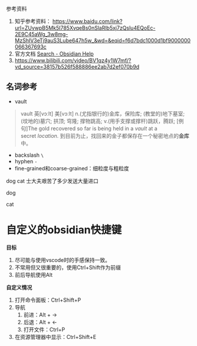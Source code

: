 参考资料

1. 知乎参考资料： https://www.baidu.com/link?url=ZUvwpB5Mk5I785XvqeBs0nSlaRlb5xj7zQslu4EQoEc-2E9C45aWg_3w8mg-MzShIV3eTj9auS3Lube647h5w_&wd=&eqid=f6d7bdc1000d1bf9000000066367693c
2. 官方文档 [Search - Obsidian Help](https://help.obsidian.md/Plugins/Search)
3. https://www.bilibili.com/video/BV1qz4y1W7mf/?vd_source=38157b526f588886ee2ab7d2ef070b9d

## 名词参考
- vault 
> vault
	英[vɔːlt]
	美[vɔːlt]
		n.(尤指银行的)金库，保险库; (教堂的)地下墓室; (坟地的)墓穴; 拱顶; 穹隆; 撑物跳高;
		v.(用手支撑或撑杆)跳跃，腾跃;
	[例句]The gold recovered so far is being held in a _vault_ at a secret _location._
	到目前为止，找回来的金子都保存在一个秘密地点的**金库**中。
	
- backslash `\`
- hyphen `-`
- fine-grained和coarse-grained：细粒度与粗粒度

dog cat 士大夫艰苦了多少发送大量进口

dog 

cat


# 自定义的obsidian快捷键

**目标**
1. 尽可能与使用vscode时的手感保持一致。
2. 不常用但又很重要的，使用Ctrl+Shift作为前缀
3. 前后导航使用Alt

**自定义情况**

1. 打开命令面板：Ctrl+Shift+P
2. 导航
	1. 前进：Alt + →
	2. 后退：Alt + ←
	3. 打开文件：Ctrl+P
3. 在资源管理器中显示：Ctrl+Shift+E


